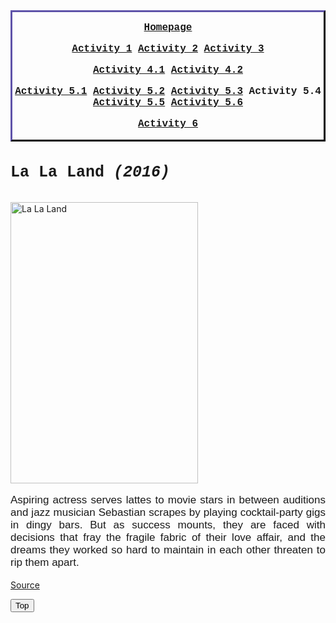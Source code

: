 <html>
    <head>
        <title>
            Favorite Movies by Ninna Alessandra Santiago p4
        </title>
        <meta name="student" content="Ninna Alessandra Santiago">
        <meta name="description" content="Links">
        <meta name="keywords" content="HTML">
        <style>
            .myDiv {
              border: 3px outset rgb(48, 42, 85); 
              text-align: center;
            }
            </style>
    </head>
    <body>
        <div class="myDiv" style="font-family: 'Courier New'; font-size: 12pt; text-align: center;"><b>
            <p>
                <a href="Index.html" target="_blank">Homepage</a>
            </p>
            <p>
                <a href="Index1.html" target="_blank">Activity 1</a>
                <a href="Index2.html" target="_blank">Activity 2</a>
                <a href="Index3.html" target="_blank">Activity 3</a>
            </p>
            <p>
                <a href="Index4.html" target="_blank">Activity 4.1</a>
                <a href="Index5.html" target="_blank">Activity 4.2</a>
            </p>
            <p>
                <a href="Index6.html" target="_blank">Activity 5.1</a>
                <a href="Index7.html" target="_blank">Activity 5.2</a>
                <a href="Index8.html" target="_blank">Activity 5.3</a>
                Activity 5.4
                <a href="Index10.html" target="_blank">Activity 5.5</a>
                <a href="Index11.html" target="_blank">Activity 5.6</a>
            </p>
            <p>
                <a href="Index12.html" target="_blank">Activity 6</a>
            </p>
            </b>
            </div>
        <h4 style="font-family: 'Courier New'; font-size: 25px;"><b>
            La La Land <i>(2016)</i>
        </b></h4>
        <img src="La La Land.jpg" alt="La La Land" width="300" height="450">
        <p style="font-size: 17px; font-family: helvetica; text-align:justify">
            Aspiring actress serves lattes to movie stars in between auditions and jazz musician Sebastian scrapes by playing cocktail-party gigs in dingy bars. But as success mounts, they are faced with decisions that fray the fragile fabric of their love affair, and the dreams they worked so hard to maintain in each other threaten to rip them apart.
        </p>
        <p><a href="https://www.imdb.com/title/tt3783958/?ref_=fn_al_tt_1" alt="La La Land" target="_blank">Source</a></p>
        <p><button onclick="topFunction()" id="myBtn" title="Go to top">Top</button></p>
    </body>
</html>
